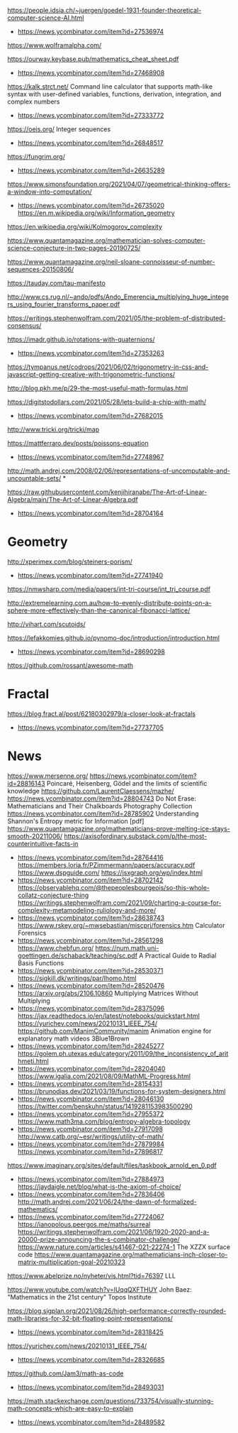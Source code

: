 https://people.idsia.ch/~juergen/goedel-1931-founder-theoretical-computer-science-AI.html
* https://news.ycombinator.com/item?id=27536974

https://www.wolframalpha.com/

https://ourway.keybase.pub/mathematics_cheat_sheet.pdf
* https://news.ycombinator.com/item?id=27468908

https://kalk.strct.net/ Command line calculator that supports math-like syntax with user-defined variables, functions, derivation, integration, and complex numbers
* https://news.ycombinator.com/item?id=27333772

https://oeis.org/ Integer sequences
* https://news.ycombinator.com/item?id=26848517

https://fungrim.org/
* https://news.ycombinator.com/item?id=26635289

https://www.simonsfoundation.org/2021/04/07/geometrical-thinking-offers-a-window-into-computation/
* https://news.ycombinator.com/item?id=26735020
https://en.m.wikipedia.org/wiki/Information_geometry

https://en.wikipedia.org/wiki/Kolmogorov_complexity

https://www.quantamagazine.org/mathematician-solves-computer-science-conjecture-in-two-pages-20190725/

https://www.quantamagazine.org/neil-sloane-connoisseur-of-number-sequences-20150806/

https://tauday.com/tau-manifesto

http://www.cs.rug.nl/~ando/pdfs/Ando_Emerencia_multiplying_huge_integers_using_fourier_transforms_paper.pdf

https://writings.stephenwolfram.com/2021/05/the-problem-of-distributed-consensus/

https://imadr.github.io/rotations-with-quaternions/
* https://news.ycombinator.com/item?id=27353263

https://tympanus.net/codrops/2021/06/02/trigonometry-in-css-and-javascript-getting-creative-with-trigonometric-functions/

http://blog.pkh.me/p/29-the-most-useful-math-formulas.html

https://digitstodollars.com/2021/05/28/lets-build-a-chip-with-math/
* https://news.ycombinator.com/item?id=27682015

http://www.tricki.org/tricki/map

https://mattferraro.dev/posts/poissons-equation
* https://news.ycombinator.com/item?id=27748967

http://math.andrej.com/2008/02/06/representations-of-uncomputable-and-uncountable-sets/
*

https://raw.githubusercontent.com/kenjihiranabe/The-Art-of-Linear-Algebra/main/The-Art-of-Linear-Algebra.pdf
* https://news.ycombinator.com/item?id=28704164

# Geometry
http://xperimex.com/blog/steiners-porism/
* https://news.ycombinator.com/item?id=27741940

https://nmwsharp.com/media/papers/int-tri-course/int_tri_course.pdf

http://extremelearning.com.au/how-to-evenly-distribute-points-on-a-sphere-more-effectively-than-the-canonical-fibonacci-lattice/

http://vihart.com/scutoids/

https://lefakkomies.github.io/pynomo-doc/introduction/introduction.html
* https://news.ycombinator.com/item?id=28690298

https://github.com/rossant/awesome-math

# Fractal
https://blog.fract.al/post/62180302979/a-closer-look-at-fractals
* https://news.ycombinator.com/item?id=27737705

# News
https://www.mersenne.org/
https://news.ycombinator.com/item?id=28816143 Poincaré, Heisenberg, Gödel and the limits of scientific knowledge
https://github.com/LaurentClaessens/mazhe/
https://news.ycombinator.com/item?id=28804743 Do Not Erase: Mathematicians and Their Chalkboards Photography Collection
https://news.ycombinator.com/item?id=28785902 Understanding Shannon's Entropy metric for Information [pdf]
https://www.quantamagazine.org/mathematicians-prove-melting-ice-stays-smooth-20211006/
https://axisofordinary.substack.com/p/the-most-counterintuitive-facts-in
* https://news.ycombinator.com/item?id=28764416
https://members.loria.fr/PZimmermann/papers/accuracy.pdf
https://www.dspguide.com/
https://jsxgraph.org/wp/index.html
* https://news.ycombinator.com/item?id=28702142
https://observablehq.com/@thepeoplesbourgeois/so-this-whole-collatz-conjecture-thing
https://writings.stephenwolfram.com/2021/09/charting-a-course-for-complexity-metamodeling-ruliology-and-more/
* https://news.ycombinator.com/item?id=28638743
https://www.rskey.org/~mwsebastian/miscprj/forensics.htm Calculator Forensics
* https://news.ycombinator.com/item?id=28561298
https://www.chebfun.org/
https://num.math.uni-goettingen.de/schaback/teaching/sc.pdf A Practical Guide to Radial Basis Functions
* https://news.ycombinator.com/item?id=28530371
https://sigkill.dk/writings/par/lhomo.html
* https://news.ycombinator.com/item?id=28520476
https://arxiv.org/abs/2106.10860 Multiplying Matrices Without Multiplying
* https://news.ycombinator.com/item?id=28375096
https://jax.readthedocs.io/en/latest/notebooks/quickstart.html
https://yurichev.com/news/20210131_IEEE_754/
https://github.com/ManimCommunity/manim Animation engine for explanatory math videos 3Blue1Brown
* https://news.ycombinator.com/item?id=28245277
https://golem.ph.utexas.edu/category/2011/09/the_inconsistency_of_arithmeti.html
* https://news.ycombinator.com/item?id=28204040
https://www.igalia.com/2021/08/09/MathML-Progress.html
* https://news.ycombinator.com/item?id=28154331
https://brunodias.dev/2021/03/19/functions-for-system-designers.html
* https://news.ycombinator.com/item?id=28046130
https://twitter.com/benskuhn/status/1419281153983500290
* https://news.ycombinator.com/item?id=27955372
https://www.math3ma.com/blog/entropy-algebra-topology
* https://news.ycombinator.com/item?id=27917098
http://www.catb.org/~esr/writings/utility-of-math/
* https://news.ycombinator.com/item?id=27879984
https://news.ycombinator.com/item?id=27896817

https://www.imaginary.org/sites/default/files/taskbook_arnold_en_0.pdf
* https://news.ycombinator.com/item?id=27884973
https://jaydaigle.net/blog/what-is-the-axiom-of-choice/
* https://news.ycombinator.com/item?id=27836406
http://math.andrej.com/2021/06/24/the-dawn-of-formalized-mathematics/
* https://news.ycombinator.com/item?id=27724067
https://ianopolous.peergos.me/maths/surreal
https://writings.stephenwolfram.com/2021/06/1920-2020-and-a-20000-prize-announcing-the-s-combinator-challenge/
https://www.nature.com/articles/s41467-021-22274-1 The XZZX surface code
https://www.quantamagazine.org/mathematicians-inch-closer-to-matrix-multiplication-goal-20210323

https://www.abelprize.no/nyheter/vis.html?tid=76397 LLL

https://www.youtube.com/watch?v=lUqqQXFTHUY John Baez: "Mathematics in the 21st century" Topos Institute

https://blog.sigplan.org/2021/08/26/high-performance-correctly-rounded-math-libraries-for-32-bit-floating-point-representations/
* https://news.ycombinator.com/item?id=28318425

https://yurichev.com/news/20210131_IEEE_754/
* https://news.ycombinator.com/item?id=28326685

https://github.com/Jam3/math-as-code
* https://news.ycombinator.com/item?id=28493031

https://math.stackexchange.com/questions/733754/visually-stunning-math-concepts-which-are-easy-to-explain
* https://news.ycombinator.com/item?id=28489582

